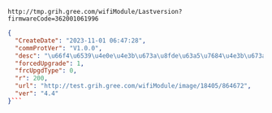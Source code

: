 `http://tmp.grih.gree.com/wifiModule/Lastversion?firmwareCode=362001061996`

```json
{
  "CreateDate": "2023-11-01 06:47:28",
  "commProtVer": "V1.0.0",
  "desc": "\u66f4\u6539\u4e0e\u4e3b\u673a\u8fde\u63a5\u7684\u4e3b\u673amac\u5730\u5740\u7684\u5b58\u653e\u7a7a\u95f4\uff0c\u9002\u5e94\u4e8c\u671f\u4e3b\u673a16\u4f4d\u7684mac\u5730\u5740",
  "forcedUpgrade": 1,
  "frcUpgdType": 0,
  "r": 200,
  "url": "http://test.grih.gree.com/wifiModule/image/18405/864672",
  "ver": "4.4"
}```